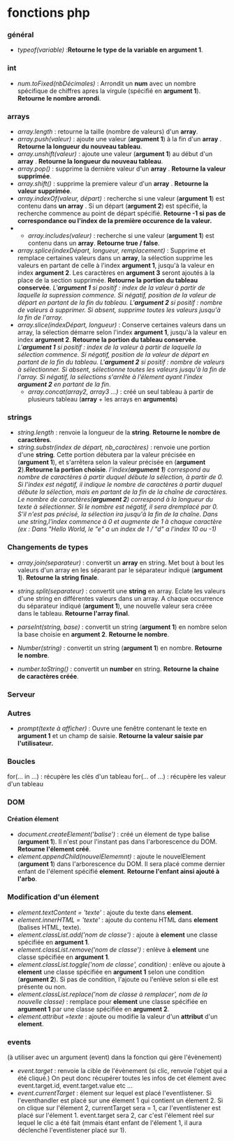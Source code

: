 # fonctions php


### général 
- *typeof(variable)* :**Retourne le type de la variable en argument 1**.

### int
- *num.toFixed(nbDécimales)* : Arrondit un **num** avec un nombre spécifique de chiffres apres la virgule (spécifié en **argument 1**). **Retourne le nombre arrondi**.

### arrays
- *array.length*  : retourne la taille (nombre de valeurs) d'un **array**.
- *array.push(valeur)* : ajoute une valeur (**argument 1**) à la fin d'un **array** . **Retourne la longueur du nouveau tableau**.
- *array.unshift(valeur)* : ajoute une valeur (**argument 1**) au début d'un **array** . **Retourne la longueur du nouveau tableau**.
- *array.pop()* : supprime la dernière valeur d'un **array** . **Retourne la valeur supprimée**.
- *array.shift()* : supprime la premiere valeur d'un **array** . **Retourne la valeur supprimée**.
- *array.indexOf(valeur, départ)* : recherche si une valeur (**argument 1**) est contenu dans **un array** . Si un départ (**argument 2**) est spécifié, la recherche commence au point de départ spécifié. **Retourne -1 si pas de correspondance ou l'index de la première occurence de la valeur.**
- - *array.includes(valeur)* : recherche si une valeur (**argument 1**) est contenu dans un **array**. **Retourne true / false**.
- *array.splice(indexDépart, longueur, remplacement)* : Supprime et remplace certaines valeurs dans un **array**, la sélection supprime les valeurs en partant de celle à  l'index **argument 1**, jusqu'à la valeur en index **argument 2**. Les caractères en **argument 3** seront ajoutés à la place de la section supprimée. **Retourne la portion du tableau conservée**.
  *L'**argument 1** si positif : index de la valeur  à partir de laquelle la supression commence. Si négatif, position de la valeur de départ en partant de la fin du tableau.*
   *L'**argument 2** si positif : nombre de valeurs à supprimer. Si absent, supprime toutes les valeurs jusqu'à la fin de l'array.*
- *array.slice(indexDépart, longueur)* : Conserve certaines valeurs dans un array, la sélection démarre selon l'index **argument 1**, jusqu'à la valeur en index **argument 2**.  **Retourne la portion du tableau conservée**.
  *L'**argument 1** si positif : index de la valeur  à partir de laquelle la sélection commence. Si négatif, position de la valeur de départ en partant de la fin du tableau.*
   *L'**argument 2** si positif : nombre de valeurs à sélectionner. Si absent, sélectionne toutes les valeurs jusqu'à la fin de l'array. Si négatif, la sélections s'arrête à l'élement ayant l'index **argument 2** en partant de la fin*.
   - *array.concat(array2, array3 ...)* : créé un seul tableau à partir de plusieurs tableau (**array** + les arrays en **arguments**)
  
### strings
- *string.length* : renvoie la longueur de la **string**. **Retourne le nombre de caractères**.
- *string.substr(index de départ, nb_caractères)* : renvoie une portion d'une **string**. Cette portion débutera par la valeur précisée en (**argument 1**), et s'arrêtera selon la valeur précisée en (**argument 2**).**Retourne la portion choisie**.
*l'index(**argument 1**) correspond au nombre de caractères à partir duquel débute la sélection, à partir de 0. Si l'index est négatif, il indique le nombre de caractères à partir duquel débute la sélection, mais en partant de la fin de la chaîne de caractères.*
*Le nombre de caractères(**argument 2**) correspond à la longueur du texte à sélectionner. Si le nombre est négatif, il sera dremplacé par 0. S'il n'est pas précisé, la sélection ira jusqu'à la fin de la chaîne*.
*Dans une string,l'index commence à 0 et augmente de 1 à chaque caractère (ex : Dans "Hello World, le "e" a un index de 1 / "d" a l'index 10 ou -1)*

### Changements de types
- *array.join(separateur)* : convertit un **array** en string. Met bout à bout les valeurs d'un array en les séparant par le séparateur indiqué (**argument 1**). **Retourne la string finale**.

- *string.split(separateur)* : convertit une **string** en array. Eclate les valeurs d'une string en différentes valeurs dans un array. A chaque occurrence du séparateur indiqué (**argument 1**), une nouvelle valeur sera créee dans le tableau. **Retourne l'array final**.

- *parseInt(string, base)* : convertit un string (**argument 1**) en nombre selon la base choisie en **argument 2**. **Retourne le nombre**.
- *Number(string)* : convertit un string (**argument 1**) en nombre. **Retourne le nombre**.
- *number.toString()* : convertit un **number** en string. **Retourne la chaine de caractères créée**.
### Serveur

### Autres

- *prompt(texte à afficher)* : Ouvre une fenêtre contenant le texte en **argument 1** et un champ de saisie. **Retourne la valeur saisie par l'utilisateur.**

### Boucles

for(... in ...) : récupère les clés d'un tableau
for(... of ...) : récupère les valeur d'un tableau

### DOM

#### Création élement
- *document.createElement('balise')* : créé un élement de type balise (**argument 1**). Il n'est pour l'instant pas dans l'arborescence du DOM. **Retourne l'élement créé**.
- *element.appendChild(nouvelElememnt)* : ajoute le nouvelElement (**argument 1**) dans l'arborescence du DOM. Il sera placé comme dernier enfant de l'élement spécifié **element**. **Retourne l'enfant ainsi ajouté à l'arbo**.

### Modification d'un élement
- *element.textContent = 'texte'* : ajoute du texte dans **element**.
- *element.innerHTML = 'texte'* : ajoute du contenu HTML dans **element** (balises HTML, texte).
- *element.classList.add('nom de classe')* : ajoute à **element** une classe spécifiée en **argument 1**.
- *element.classList.remove('nom de classe')* : enlève à **element** une classe spécifiée en **argument 1**.
- *element.classList.toggle('nom de classe', condition)* : enlève ou ajoute à **element** une classe spécifiée en **argument 1** selon une condition (**argument 2**). Si pas de condition, l'ajoute ou l'enlève selon si elle est présente ou non.
- *element.classList.replace('nom de classe à remplacer', nom de la nouvelle classe)* : remplace pour **element** une classe spécifiée en **argument 1** par une classe spécifiée en **argument 2**.
- *element.attribut =texte*  : ajoute ou modifie la valeur d'un **attribut** d'un **element**.

### events
(à utiliser avec un argument (event) dans la fonction qui gère l'évènement)
- *event.target* : renvoie la cible de l'évènement (si clic, renvoie l'objet qui a été cliqué.) On peut donc récupérer toutes les infos de cet élement avec event.target.id, event.target.value etc ...
- *event.currentTarget* : élement sur lequel est placé l'eventlistener. Si l'eventhandler est placé sur une élement 1 qui contient un élement 2. Si on clique sur l'élement 2, currentTarget sera = 1, car l'eventlistener est placé sur l'élement 1. event.target sera 2, car c'est l'élement réel sur lequel le clic a été fait (mmais étant enfant de l'élement 1, il aura déclenché l'eventlistener placé sur 1).